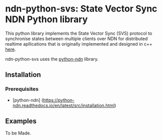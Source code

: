 # ndn-python-svs: State Vector Sync NDN Python library

This python library implements the State Vector Sync (SVS) protocol to synchronise states between multiple clients over NDN for distributed realtime apllications that is originally implemented and designed in c++ [here](https://github.com/named-data/ndn-svs).


ndn-python-svs uses the [python-ndn](https://github.com/named-data/python-ndn) library.

## Installation

### Prerequisites

* [python-ndn] (https://python-ndn.readthedocs.io/en/latest/src/installation.html)

## Examples

To be Made.
